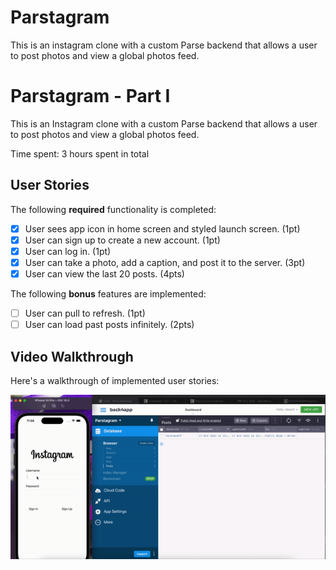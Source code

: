 # Parstagram
This is an instagram clone with a custom Parse backend that allows a user to post photos and view a global photos feed.

# Parstagram - Part I

This is an Instagram clone with a custom Parse backend that allows a user to post photos and view a global photos feed.

Time spent: 3 hours spent in total

## User Stories

The following **required** functionality is completed:

- [x] User sees app icon in home screen and styled launch screen. (1pt)
- [x] User can sign up to create a new account. (1pt)
- [x] User can log in. (1pt)
- [x] User can take a photo, add a caption, and post it to the server. (3pt)
- [x] User can view the last 20 posts. (4pts)

The following **bonus** features are implemented:

- [ ] User can pull to refresh. (1pt)
- [ ] User can load past posts infinitely. (2pts)

## Video Walkthrough

Here's a walkthrough of implemented user stories:

<img src='https://github.com/BrianCSUMB/Parstagram/blob/main/Parstagram%20pt1.gif' title='Video Walkthrough' width='' alt='Video Walkthrough' />
